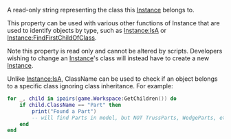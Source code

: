 A read-only string representing the class this [Instance](https://developer.roblox.com/en-us/api-reference/class/Instance) belongs to.

This property can be used with various other functions of Instance that are used to identify objects by type, such as [Instance:IsA](https://developer.roblox.com/en-us/api-reference/function/Instance/IsA) or [Instance:FindFirstChildOfClass](https://developer.roblox.com/en-us/api-reference/function/Instance/FindFirstChildOfClass).

Note this property is read only and cannot be altered by scripts. Developers wishing to change an [Instance](https://developer.roblox.com/en-us/api-reference/class/Instance)'s class will instead have to create a new [Instance](https://developer.roblox.com/en-us/api-reference/class/Instance).

Unlike [Instance:IsA](https://developer.roblox.com/en-us/api-reference/function/Instance/IsA), ClassName can be used to check if an object belongs to a specific class ignoring class inheritance. For example:

```lua
for _, child in ipairs(game.Workspace:GetChildren()) do
    if child.ClassName == "Part" then
        print("Found a Part")
        -- will find Parts in model, but NOT TrussParts, WedgeParts, etc
    end
end
```